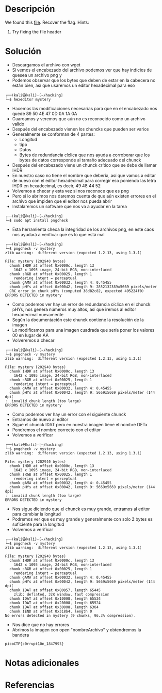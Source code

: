 # Descripción
We found this [file](https://jupiter.challenges.picoctf.org/static/ab30fcb7d47364b4190a7d3d40edb551/mystery). Recover the flag.
Hints:
1. Try fixing the file header
# Solución
- Descargamos el archivo con wget
- Si vemos el encabezado del archivo podemos ver que hay indicios de quesea un archivo png y
- Podemos observar que los bytes que deben de estar en la cabecera no están bien, así que usaremos un editor hexadecimal para eso
```
┌──(kali㉿kali)-[~/hacking]
└─$ hexeditor mystery   
```
- Hacemos las modificaciones necesarias para que en el encabezado nos quede 89 50 4E 47 0D 0A 1A 0A
- Guardamos y veremos que aún no es reconocido como un archivo valido
- Después del encabezado vienen los chuncks que pueden ser varios
- Generalmente se conforman de 4 partes:
	- Longitud
	- tipo
	- Datos
	- Bytes de redundancia cíclica que nos ayuda a corroborar que los bytes de datos corresponde al tamaño adecuado del chunck
- Después del encabezado viene un chunck crítico que se debe de llamar IHDR
- En nuestro caso no tiene el nombre que debería, así que vamos a editar de nuevo con el editor hexadecimal para corregir eso poniendo las letra IHDR en hexadecimal, es decir, 49 48 44 52
- Volvemos a checar y esta vez si nos reconoce que es png
- Pero si lo abrimos nos daremos cuenta de que aún existen errores en el archivo que impiden que el editor nos pueda abrir
- Instalaremos un software que nos va a ayudar en la tarea
```
┌──(kali㉿kali)-[~/hacking]
└─$ sudo apt install pngcheck  
```
- Esta herramienta checa la integridad de los archivos png, en este caos nos ayudará a verificar que es lo que está mal
```
┌──(kali㉿kali)-[~/hacking]
└─$ pngcheck -v mystery 
zlib warning:  different version (expected 1.2.13, using 1.3.1)

File: mystery (202940 bytes)
  chunk IHDR at offset 0x0000c, length 13
    1642 x 1095 image, 24-bit RGB, non-interlaced
  chunk sRGB at offset 0x00025, length 1
    rendering intent = perceptual
  chunk gAMA at offset 0x00032, length 4: 0.45455
  chunk pHYs at offset 0x00042, length 9: 2852132389x5669 pixels/meter
  CRC error in chunk pHYs (computed 38d82c82, expected 495224f0)
ERRORS DETECTED in mystery
```
- Como podemos ver hay un error de redundancia cíclica en el chunck pHYs, nos genera números muy altos, así que iremos al editor hexadecimal nuevamente
- Según la documentación este chunck contiene la resolución de la imagen
- Lo modificamos para una imagen cuadrada que sería poner los valores 00 en lugar de AA
- Volveremos a checar
```
┌──(kali㉿kali)-[~/hacking]
└─$ pngcheck -v mystery
zlib warning:  different version (expected 1.2.13, using 1.3.1)

File: mystery (202940 bytes)
  chunk IHDR at offset 0x0000c, length 13
    1642 x 1095 image, 24-bit RGB, non-interlaced
  chunk sRGB at offset 0x00025, length 1
    rendering intent = perceptual
  chunk gAMA at offset 0x00032, length 4: 0.45455
  chunk pHYs at offset 0x00042, length 9: 5669x5669 pixels/meter (144 dpi)
:  invalid chunk length (too large)
ERRORS DETECTED in mystery
```
- Como podemos ver hay un error con el siguiente chunck
- Entramos de nuevo al editor
- Sigue el chunck IDAT pero en nuestra imagen tiene el nombre DETx
- Pondremos el nombre correcto con el editor
- Volvemos a verificar
```
┌──(kali㉿kali)-[~/hacking]
└─$ pngcheck -v mystery
zlib warning:  different version (expected 1.2.13, using 1.3.1)

File: mystery (202940 bytes)
  chunk IHDR at offset 0x0000c, length 13
    1642 x 1095 image, 24-bit RGB, non-interlaced
  chunk sRGB at offset 0x00025, length 1
    rendering intent = perceptual
  chunk gAMA at offset 0x00032, length 4: 0.45455
  chunk pHYs at offset 0x00042, length 9: 5669x5669 pixels/meter (144 dpi)
:  invalid chunk length (too large)
ERRORS DETECTED in mystery
```
- Nos sigue diciendo que el chunck es muy grande, entramos al editor para cambiar la longitud
- Podremos ver que es muy grande y generalmente con solo 2 bytes es suficiente para la longitud
- Volvemos a verificar
```
┌──(kali㉿kali)-[~/hacking]
└─$ pngcheck -v mystery
zlib warning:  different version (expected 1.2.13, using 1.3.1)

File: mystery (202940 bytes)
  chunk IHDR at offset 0x0000c, length 13
    1642 x 1095 image, 24-bit RGB, non-interlaced
  chunk sRGB at offset 0x00025, length 1
    rendering intent = perceptual
  chunk gAMA at offset 0x00032, length 4: 0.45455
  chunk pHYs at offset 0x00042, length 9: 5669x5669 pixels/meter (144 dpi)
  chunk IDAT at offset 0x00057, length 65445
    zlib: deflated, 32K window, fast compression
  chunk IDAT at offset 0x10008, length 65524
  chunk IDAT at offset 0x20008, length 65524
  chunk IDAT at offset 0x30008, length 6304
  chunk IEND at offset 0x318b4, length 0
No errors detected in mystery (9 chunks, 96.3% compression).
```
- Nos dice que no hay errores
- Abrimos la imagen con open "nombreArchivo" y obtendremos la bandera
```
picoCTF{c0rrupt10n_1847995}
```
# Notas adicionales
# Referencias